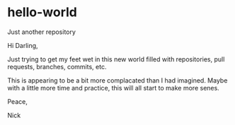 # hello-world
Just another repository

Hi Darling,

Just trying to get my feet wet in this new world filled with repositories, pull requests, branches, commits, etc. 

This is appearing to be a bit more complacated than I had imagined. Maybe with a little more time and practice, this will all start to make more senes.

Peace,

Nick
